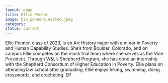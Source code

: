 ```yaml
---
layout: page
title: Ellie Penner
image: bio_pennere_edited.jpeg
category:
status: current
---
```


Ellie Penner, class of 2023, is an Art History major with a minor in Poverty and Human Capability Studies. She’s from Boulder, Colorado, and on campus Ellie competes on the mock trial team where she serves as the Vice President. Through W&L’s Shepherd Program, she has done an internship with the Shepherd Consortium of Higher Education in Poverty. Ellie plans on attending law school after graduating. Ellie enjoys hiking, swimming, doing crosswords, and crocheting.
EP

